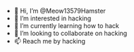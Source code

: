- 👋 Hi, I’m @Meow13579Hamster
- 👀 I’m interested in hacking
- 🌱 I’m currently learning how to hack
- 💞️ I’m looking to collaborate on hacking
- 📫 Reach me by hacking

<!---
Meow13579Hamster/Meow13579Hamster is a ✨ special ✨ repository because its `README.md` (this file) appears on your GitHub profile.
You can click the Preview link to take a look at your changes.
--->
